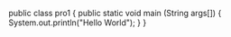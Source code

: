 public class pro1 {
public static void main (String args[]) {
System.out.println("Hello World");
}
}
